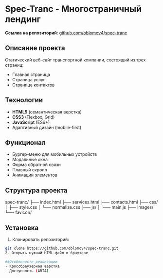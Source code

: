 # Spec-Tranc - Многостраничный лендинг

**Ссылка на репозиторий**: [github.com/oblomov4/spec-tranc](https://github.com/oblomov4/spec-tranc)

## Описание проекта
Статический веб-сайт транспортной компании, состоящий из трех страниц:
- Главная страница
- Страница услуг
- Страница контактов

## Технологии
- **HTML5** (семантическая верстка)
- **CSS3** (Flexbox, Grid)
- **JavaScript** (ES6+)
- Адаптивный дизайн (mobile-first)

## Функционал
- Бургер-меню для мобильных устройств
- Модальные окна
- Форма обратной связи
- Плавный скролл
- Анимации элементов

## Структура проекта
spec-tranc/
├── index.html
├── services.html
├── contacts.html
├── css/
│ ├── style.css
│ └── normalize.css
├── js/
│ └── main.js
├── images/
└── favicon/

## Установка
1. Клонировать репозиторий:
```bash
git clone https://github.com/oblomov4/spec-tranc.git
2. Открыть нужный HTML-файл в браузере

##Особенности реализации
- Кроссбраузерная верстка
- Доступность (ARIA)
